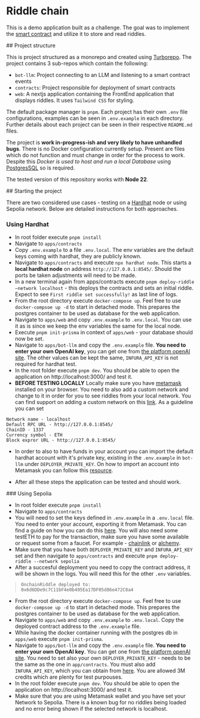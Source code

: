 # Riddle chain 

This is a demo application built as a challenge. The goal was to implement the [smart contract](https://github.com/poppyseedDev/solidity-riddle/blob/main/contracts/OnchainRiddle.sol) and utilize it to store and read riddles.

## Project structure

This is project structured as a monorepo and created using [Turborepo](https://turbo.build/docs/getting-started/examples). The project contains 3 sub-repos which contain the following:

- `bot-llm`: Project connecting to an LLM and listening to a smart contract events
- `contracts`: Project responsible for deployment of smart contracts 
- `web`: A nextjs application containing the FrontEnd application that displays riddles. It uses `Tailwind CSS` for styling.

The default package manager is `pnpm`. Each project has their own `.env` file configurations, examples can be seen in `.env.example` in each directory. Further details about each project can be seen in their respective `README.md` files. 

The project is **work in-progress-ish and very likely to have unhandled bugs**. There is no Docker configuration currently setup. Present are files which do not function and must change in order for the process to work. Despite this *Docker is used to host and run a local Database* using [PostgresSQL](https://www.postgresql.org/) so is required.

The tested version of this repository works with **Node 22**. 
 
## Starting the project

There are two considered use cases - testing on a [Hardhat](https://hardhat.org/) node or using Sepolia network. Below are detailed instructions for both approaches.

### Using Hardhat
- In root folder execute `pnpm install`
- Navigate to `apps/contracts`
- Copy `.env.example` to a file `.env.local`. The env variables are the default keys coming with hardhat, they are publicly known.
- Navigate to `apps/contracts` and execute `npx hardhat node`. This starts a **local hardhat node** on address `http://127.0.0.1:8545/`. Should the ports be taken adjustments will need to be made.
- In a new terminal again from apps/contracts execute `pnpm deploy-riddle —network localhost` - this deploys the contracts and sets an initial riddle. Expect to see `First riddle set successfully!` as last line of logs. 
- From the root directory execute `docker-compose up`. Feel free to use `docker-compsoe up -d` to start in detached mode. This prepares the postgres container to be used as database for the web application.
- Navigate to `apps/web` and copy `.env.example` to `.env.local`. You can use it as is since we keep the env variables the same for the local node. 
- Execute `pnpm init-prisma` in context of `apps/web` - your database should now be set.
- Navigate to `apps/bot-llm` and copy the `.env.example` file. **You need to enter your own OpenAI key**, you can get one from [the platform openAI site](https://platform.openai.com/). The other values can be kept the same, `INFURA_API_KEY` is not required for hardhat test.
- In the root folder execute `pnpm dev`. You should be able to open the application on http://localhost:3000/ and test it.
- **BEFORE TESTING LOCALLY** Locally make sure you have [metamask](https://metamask.io/) installed on your browser. You need to also add a custom network and change to it in order for you to see riddles from your local network. You can find support on adding a custom network on this [link](https://support.metamask.io/configure/networks/how-to-add-a-custom-network-rpc/). As a guideline you can set
```
Network name - localhost
Default RPC URL - http://127.0.0.1:8545/
ChainID - 1337
Currency symbol - ETH
Block expror URL - http://127.0.0.1:8545/
```	
- In order to also to have funds in your account you can import the default hardhat account with it's private key, existing in the `.env.example` in `bot-llm` under `DEPLOYER_PRIVATE_KEY`. On how to import an account into Metamask you can follow this [resource](https://support.metamask.io/start/how-to-import-an-account/).
 	
- After all these steps the application can be tested and should work.

### Using Sepolia
- In root folder execute `pnpm install`
- Navigate to `apps/contracts`
- You will need to set the keys defined in `.env.example` in a `.env.local` file. You need to enter your account, exporting it from Metamask. You can find a guide on how you can do this [here](https://support.metamask.io/configure/accounts/how-to-export-an-accounts-private-key/). You will also need some testETH to pay for the transaction, make sure you have some available or request some from a faucet. For example - [chainlink](https://faucets.chain.link/) or [alchemy](https://www.alchemy.com/faucets/ethereum-sepolia).
- Make sure that you have both `DEPLOYER_PRIVATE_KEY` and `INFURA_API_KEY` set and then navigate to `apps/contracts` and execute `pnpm deploy-riddle --network sepolia` 
- After a succesful deployment you need to copy the contract address, it will be shown in the logs. You will need this for the other `.env` variables.
>`OnchainRiddle deployed to: 0x6d6DDe9c7C11bF4e0b495Ea17DF05d86e472C8a4`
- From the root directory execute `docker-compose up`. Feel free to use `docker-compsoe up -d` to start in detached mode. This prepares the postgres container to be used as database for the web application.
- Navigate to `apps/web` and copy `.env.example` to `.env.local`. Copy the deployed contract address to the `.env.example` file.
- While having the docker container running with the postgres db in `apps/web` execute `pnpm init-prisma`.
- Navigate to `apps/bot-llm` and copy the `.env.example` file. **You need to enter your own OpenAI key**. You can get one from [the platform openAI site](https://platform.openai.com/). You need to set also your own `DEPLOYER_PRIVATE_KEY` - needs to be the same as the one in `app/contracts`. You must also add `INFURA_API_KEY`, which you can obtain from [here](https://developer.metamask.io/login). You are allowed 3M credits which are plenty for test purpouses. 
- In the root folder execute `pnpm dev`. You should be able to open the application on http://localhost:3000/ and test it.
- Make sure that you are using Metamask wallet and you have set your Network to Sepolia. There is a known bug for no riddles being loaded and no error being shown if the selected network is localhost.

